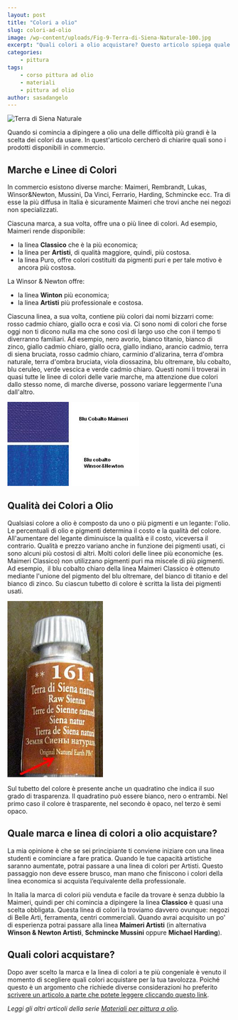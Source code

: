 ```yaml
---
layout: post
title: "Colori a olio"
slug: colori-ad-olio
image: /wp-content/uploads/Fig-9-Terra-di-Siena-Naturale-100.jpg
excerpt: "Quali colori a olio acquistare? Questo articolo spiega quale marca e linea di colori sono più adatti per dipingere a olio."
categories:
    - pittura
tags:
    - corso pittura ad olio
    - materiali
    - pittura ad olio
author: sasadangelo
---
```


![Terra di Siena Naturale](https://www.disegnoepittura.it/wp-content/uploads/Fig-9-Terra-di-Siena-Naturale-100.jpg "Terra di Siena Naturale")

Quando si comincia a dipingere a olio una delle difficoltà più grandi è la scelta dei colori da usare. In quest'articolo cercherò di chiarire quali sono i prodotti disponibili in commercio.

## Marche e Linee di Colori

In commercio esistono diverse marche: Maimeri, Rembrandt, Lukas, Winsor&Newton, Mussini, Da Vinci, Ferrario, Harding, Schmincke ecc. Tra di esse la più diffusa in Italia è sicuramente Maimeri che trovi anche nei negozi non specializzati.

Ciascuna marca, a sua volta, offre una o più linee di colori. Ad esempio, Maimeri rende disponibile:

- la linea **Classico** che è la più economica;
- la linea per **Artisti**, di qualità maggiore, quindi, più costosa.
- la linea Puro, offre colori costituiti da pigmenti puri e per tale motivo è ancora più costosa.

La Winsor & Newton offre:

- la linea **Winton** più economica;
- la linea **Artisti** più professionale e costosa.

Ciascuna linea, a sua volta, contiene più colori dai nomi bizzarri come: rosso cadmio chiaro, giallo ocra e così via. Ci sono nomi di colori che forse oggi non ti dicono nulla ma che sono così di largo uso che con il tempo ti diverranno familiari. Ad esempio, nero avorio, bianco titanio, bianco di zinco, giallo cadmio chiaro, giallo ocra, giallo indiano, arancio cadmio, terra di siena bruciata, rosso cadmio chiaro, carminio d'alizarina, terra d'ombra naturale, terra d'ombra bruciata, viola diossazina, blu oltremare, blu cobalto, blu ceruleo, verde vescica e verde cadmio chiaro. Questi nomi li troverai in quasi tutte le linee di colori delle varie marche, ma attenzione due colori dallo stesso nome, di marche diverse, possono variare leggermente l'una dall'altro.

![Blu Cobalto Maimeri e Winsor & Newton](/wp-content/uploads/blu-cobalto-maimeri-winsor-newton.jpg "Blu Cobalto Maimeri e Winsor & Newton")

## Qualità dei Colori a Olio

Qualsiasi colore a olio è composto da uno o più pigmenti e un legante: l'olio. Le percentuali di olio e pigmenti determina il costo e la qualità del colore. All'aumentare del legante diminuisce la qualità e il costo, viceversa il contrario. Qualità e prezzo variano anche in funzione dei pigmenti usati, ci sono alcuni più costosi di altri. Molti colori delle linee più economiche (es. Maimeri Classico) non utilizzano pigmenti puri ma miscele di più pigmenti. Ad esempio,  il blu cobalto chiaro della linea Maimeri Classico è ottenuto mediante l'unione del pigmento del blu oltremare, del bianco di titanio e del bianco di zinco. Su ciascun tubetto di colore è scritta la lista dei pigmenti usati.

![Terra di Siena Naturale](/wp-content/uploads/tubetto-colore-maimeri-pigmenti.jpg "Terra di Siena Naturale")

Sul tubetto del colore è presente anche un quadratino che indica il suo grado di trasparenza. Il quadratino può essere bianco, nero o entrambi. Nel primo caso il colore è trasparente, nel secondo è opaco, nel terzo è semi opaco.

## Quale marca e linea di colori a olio acquistare?

La mia opinione è che se sei principiante ti conviene iniziare con una linea studenti e cominciare a fare pratica. Quando le tue capacità artistiche saranno aumentate, potrai passare a una linea di colori per Artisti. Questo passaggio non deve essere brusco, man mano che finiscono i colori della linea economica si acquista l’equivalente della professionale.

In Italia la marca di colori più venduta e facile da trovare è senza dubbio la Maimeri, quindi per chi comincia a dipingere la linea **Classico** è quasi una scelta obbligata. Questa linea di colori la troviamo davvero ovunque: negozi di Belle Arti, ferramenta, centri commerciali. Quando avrai acquisito un po' di esperienza potrai passare alla linea **Maimeri Artisti** (in alternativa **Winson & Newton Artisti**, **Schmincke Mussini** oppure **Michael Harding**).

## Quali colori acquistare?

Dopo aver scelto la marca e la linea di colori a te più congeniale è venuto il momento di scegliere quali colori acquistare per la tua tavolozza. Poiché questo è un argomento che richiede diverse considerazioni ho preferito [scrivere un articolo a parte che potete leggere cliccando questo link](/scelta-dei-colori-da-acquistare/).

_Leggi gli altri articoli della serie [Materiali per pittura a olio](/materiali-per-pittura-ad-olio/ "Materiali per pittura ad olio")._
